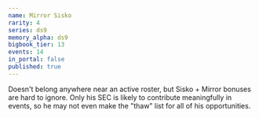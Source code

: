 ```yaml
---
name: Mirror Sisko
rarity: 4
series: ds9
memory_alpha: ds9
bigbook_tier: 13
events: 14
in_portal: false
published: true
---
```


Doesn't belong anywhere near an active roster, but Sisko + Mirror bonuses are hard to ignore. Only his SEC is likely to contribute meaningfully in events, so he may not even make the "thaw" list for all of his opportunities.
